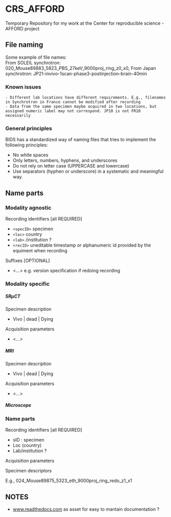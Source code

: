 # CRS_AFFORD
Temporary Repository for my work at the Center for reproducible science - AFFORD project

 ## File naming
 Some example of file names:  
 From SOLEIL synchrotron: 020_Mouse89883_5823_PBS_27keV_9000proj_ring_z0_x0, 
 From Japan synchrotron: JP21-invivo-1scan-phase3-postinjection-brain-40min

### Known issues
```
- Different lab locations have different requirements. E.g., filenames in Synchrotron in France cannot be modified after recording
- Data from the same specimen maybe acquired in two locations, but assigned numeric label may not correspond. JP10 is not FR10 necessarily
```


### General principles
BIDS has a standardized way of naming files that tries to implement the following principles:

- No white spaces
- Only letters, numbers, hyphens, and underscores
- Do not rely on letter case (UPPERCASE and lowercase)
- Use separators (hyphen or underscore) in a systematic and meaningful way.

 ## Name parts 
### Modality agnostic 
 
 Recording identifiers [all REQUIRED]
 - `<specID>`   specimen
 - `<loc>` country
 - `<lab>` /institution ?
 - `<recID>` uneditable timestamp or alphanumeric id provided by the equiment when recording 

Suffixes [OPTIONAL]
- <...> e.g. version specification if redoing recording 
 
 
### Modality specific
 
##### SRµCT

Specimen description

- <status> Vivo | dead | Dying 

Acquisition parameters 

- <...>
 
##### MRI

Specimen description

- <status> Vivo | dead | Dying 

Acquisition parameters 

- <...>

##### Microscope




 ### Name parts
 
 Recording identifiers [all REQUIRED]
 - sID : specimen
 - Loc (country)
 - Lab/institution ?
 
 Acquisition parameters
 
 Specimen descriptors
 
 
 
 
 
 E.g., 
024_Mouse89875_5323_eth_9000proj_ring_redo_z1_x1
 
 
 
 
## NOTES 
- www.readthedocs.com as asset for easy to mantain documentation ?

